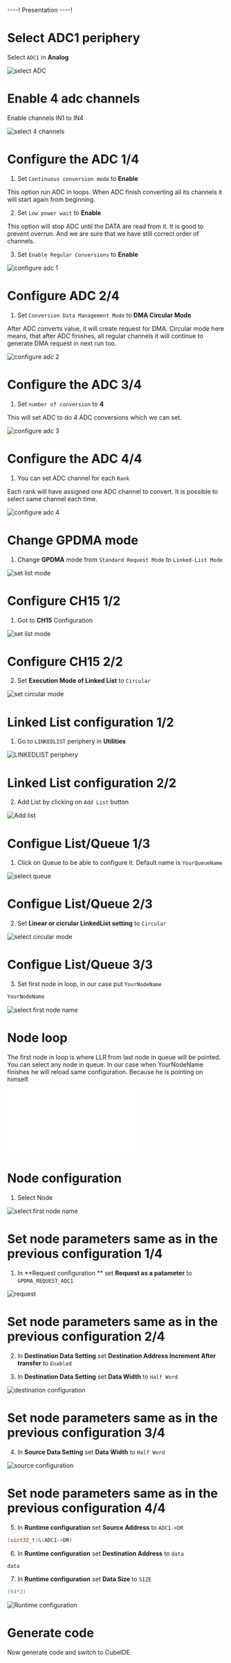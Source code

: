----!
Presentation
----!

# Select ADC1 periphery

Select `ADC1` in **Analog**

![select ADC](./img/22_01_28_57.gif)

# Enable 4 adc channels
Enable channels IN1 to IN4

![select 4 channels](./img/22_01_28_59.gif)

# Configure the ADC 1/4

1. Set `Continuous conversion mode` to **Enable**

This option run ADC in loops. When ADC finish converting all its channels it will start again from beginning.

2. Set `Low power wait` to **Enable**

This option will stop ADC until the DATA are read from it. It is good to prevent overrun. And we are sure that we have still correct order of channels.

3. Set `Enable Regular Conversions` to **Enable**

![configure adc 1](./img/22_01_28_61.gif)

# Configure ADC 2/4

1. Set `Conversion Data Management Mode` to **DMA Circular Mode**

After ADC converts value, it will create request for DMA. Circular mode here means, that after ADC finishes, all regular channels it will continue to generate DMA request in next run too.

![configure adc 2](./img/22_01_28_81.png)
# Configure the ADC 3/4

1. Set `number of conversion` to **4**

This will set ADC to do 4 ADC conversions which we can set.

![configure adc 3](./img/22_01_28_69.gif)
# Configure the ADC 4/4

1. You can set ADC channel for each `Rank`

Each rank will have assigned one ADC channel to convert. It is possible to select same channel each time.

![configure adc 4](./img/22_01_28_65.gif)

# Change GPDMA mode

1. Change **GPDMA** mode from `Standard Request Mode` to `Linked-List Mode`

![set list mode](./img/22_03_08_103.png)

# Configure CH15 1/2

1. Got to **CH15** Configuration

![set list mode](./img/22_03_08_105.png)

# Configure CH15 2/2

2. Set **Execution Mode of Linked List** to `Circular`

![set circular mode](./img/22_03_08_107.png)

# Linked List configuration 1/2

1. Go to `LINKEDLIST` periphery in **Utilities**

![LINKEDLIST periphery](./img/22_03_08_109.gif)

# Linked List configuration 2/2

2. Add List by clicking on `Add List` button

![Add list](./img/22_03_08_111.png)

# Configue List/Queue 1/3

1. Click on Queue to be able to configure it. Default name is `YourQueueName`

![select queue](./img/22_03_08_113.png)

# Configue List/Queue 2/3

2. Set **Linear or cicrular LinkedList setting** to `Circular`

![select circular mode](./img/22_03_08_115.png)

# Configue List/Queue 3/3

3. Set first node in loop, in our case put `YourNodeName`

```c
YourNodeName
```

![select first node name](./img/22_03_08_117.png)

# Node loop

The first node in loop is where LLR from last node in queue will be pointed.
You can select any node in queue.
In our case when YourNodeName finishes he will reload same configuration. Because he is pointing on himself.

![node loop](./img/node_loops.json)

# Node configuration

1. Select Node

![select first node name](./img/22_03_08_119.png)


# Set node parameters same as in the previous configuration 1/4

1. In **Request configuration ** set **Request as a patameter** to `GPDMA_REQUEST_ADC1`
   
![request](./img/22_03_08_121.gif)

# Set node parameters same as in the previous configuration 2/4

2. In **Destination Data Setting** set **Destination Address Increment After transfer** to `Enabled`

3. In **Destination Data Setting** set **Data Width** to `Half Word`

![destination configuration](./img/22_03_08_123.gif)

# Set node parameters same as in the previous configuration 3/4

4. In **Source Data Setting** set **Data Width** to `Half Word`

![source configuration](./img/22_03_08_129.gif)

# Set node parameters same as in the previous configuration 4/4

5. In **Runtime configuration** set **Source Address** to `ADC1->DR`

```c
(uint32_t)&(ADC1->DR)
```

6. In **Runtime configuration** set **Destination Address** to `data`

```c
data
```

7. In **Runtime configuration** set **Data Size** to `SIZE`

```c
(64*2)
```

![Runtime configuration](./img/22_03_08_127.png)

# Generate code

Now generate code and switch to CubeIDE